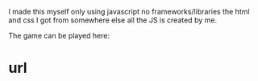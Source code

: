 I made this myself only using javascript no frameworks/libraries the html and css I got from somewhere else all the JS is created by me.

The game can be played here:

# url
